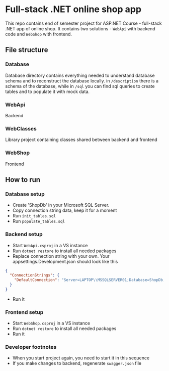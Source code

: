 # Full-stack .NET online shop app
This repo contains end of semester project for ASP.NET Course - full-stack .NET app of online shop.
It contains two solutions - `WebApi` with backend code and `WebShop` with frontend.

## File structure
### Database
Database directory contains everything needed to understand database schema and to reconstruct the database locally.
in `/description` there is a schema of the database, while in `/sql` you can find sql queries to create tables and to populate it with mock data.
### WebApi
Backend
### WebClasses
Library project containing classes shared between backend and frontend
### WebShop
Frontend

## How to run
### Database setup
- Create 'ShopDb' in your Microsoft SQL Server.
- Copy connection string data, keep it for a moment
- Run `init_tables.sql`
- Run `populate_tables.sql`
### Backend setup
- Start `WebApi.csproj` in a VS instance
- Run `dotnet restore` to install all needed packages
- Replace connection string with your own. Your appsettings.Development.json should look like this
```json
{
  "ConnectionStrings": {
    "DefaultConnection": "Server=LAPTOP\\MSSQLSERVER01;Database=ShopDb;Integrated Security=True;TrustServerCertificate=True;"
  }
}
```
- Run it
### Frontend setup
- Start `WebShop.csproj` in a VS instance
- Run `dotnet restore` to install all needed packages
- Run it

### Developer footnotes
- When you start project again, you need to start it in this sequence
- If you make changes to backend, regenerate `swagger.json` file